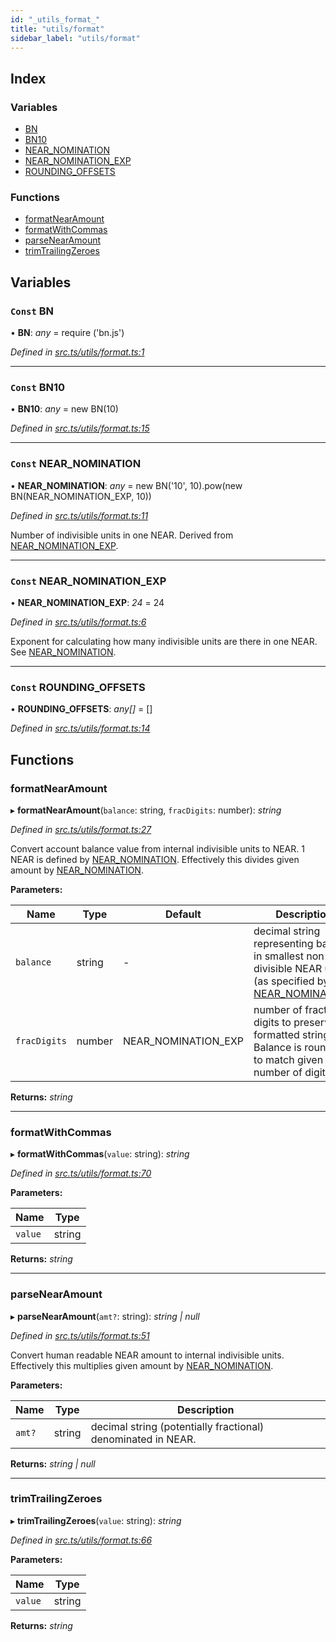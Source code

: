 ```yaml
---
id: "_utils_format_"
title: "utils/format"
sidebar_label: "utils/format"
---
```


## Index

### Variables

* [BN](_utils_format_.md#const-bn)
* [BN10](_utils_format_.md#const-bn10)
* [NEAR_NOMINATION](_utils_format_.md#const-near_nomination)
* [NEAR_NOMINATION_EXP](_utils_format_.md#const-near_nomination_exp)
* [ROUNDING_OFFSETS](_utils_format_.md#const-rounding_offsets)

### Functions

* [formatNearAmount](_utils_format_.md#formatnearamount)
* [formatWithCommas](_utils_format_.md#formatwithcommas)
* [parseNearAmount](_utils_format_.md#parsenearamount)
* [trimTrailingZeroes](_utils_format_.md#trimtrailingzeroes)

## Variables

### `Const` BN

• **BN**: *any* =  require ('bn.js')

*Defined in [src.ts/utils/format.ts:1](https://github.com/nearprotocol/nearlib/blob/476d416/src.ts/utils/format.ts#L1)*

___

### `Const` BN10

• **BN10**: *any* =  new BN(10)

*Defined in [src.ts/utils/format.ts:15](https://github.com/nearprotocol/nearlib/blob/476d416/src.ts/utils/format.ts#L15)*

___

### `Const` NEAR_NOMINATION

• **NEAR_NOMINATION**: *any* =  new BN('10', 10).pow(new BN(NEAR_NOMINATION_EXP, 10))

*Defined in [src.ts/utils/format.ts:11](https://github.com/nearprotocol/nearlib/blob/476d416/src.ts/utils/format.ts#L11)*

Number of indivisible units in one NEAR. Derived from [NEAR_NOMINATION_EXP](_utils_format_.md#const-near_nomination_exp).

___

### `Const` NEAR_NOMINATION_EXP

• **NEAR_NOMINATION_EXP**: *24* = 24

*Defined in [src.ts/utils/format.ts:6](https://github.com/nearprotocol/nearlib/blob/476d416/src.ts/utils/format.ts#L6)*

Exponent for calculating how many indivisible units are there in one NEAR. See [NEAR_NOMINATION](_utils_format_.md#const-near_nomination).

___

### `Const` ROUNDING_OFFSETS

• **ROUNDING_OFFSETS**: *any[]* =  []

*Defined in [src.ts/utils/format.ts:14](https://github.com/nearprotocol/nearlib/blob/476d416/src.ts/utils/format.ts#L14)*

## Functions

###  formatNearAmount

▸ **formatNearAmount**(`balance`: string, `fracDigits`: number): *string*

*Defined in [src.ts/utils/format.ts:27](https://github.com/nearprotocol/nearlib/blob/476d416/src.ts/utils/format.ts#L27)*

Convert account balance value from internal indivisible units to NEAR. 1 NEAR is defined by [NEAR_NOMINATION](_utils_format_.md#const-near_nomination).
Effectively this divides given amount by [NEAR_NOMINATION](_utils_format_.md#const-near_nomination).

**Parameters:**

Name | Type | Default | Description |
------ | ------ | ------ | ------ |
`balance` | string | - | decimal string representing balance in smallest non-divisible NEAR units (as specified by [NEAR_NOMINATION](_utils_format_.md#const-near_nomination)) |
`fracDigits` | number |  NEAR_NOMINATION_EXP | number of fractional digits to preserve in formatted string. Balance is rounded to match given number of digits.  |

**Returns:** *string*

___

###  formatWithCommas

▸ **formatWithCommas**(`value`: string): *string*

*Defined in [src.ts/utils/format.ts:70](https://github.com/nearprotocol/nearlib/blob/476d416/src.ts/utils/format.ts#L70)*

**Parameters:**

Name | Type |
------ | ------ |
`value` | string |

**Returns:** *string*

___

###  parseNearAmount

▸ **parseNearAmount**(`amt?`: string): *string | null*

*Defined in [src.ts/utils/format.ts:51](https://github.com/nearprotocol/nearlib/blob/476d416/src.ts/utils/format.ts#L51)*

Convert human readable NEAR amount to internal indivisible units.
Effectively this multiplies given amount by [NEAR_NOMINATION](_utils_format_.md#const-near_nomination).

**Parameters:**

Name | Type | Description |
------ | ------ | ------ |
`amt?` | string | decimal string (potentially fractional) denominated in NEAR.  |

**Returns:** *string | null*

___

###  trimTrailingZeroes

▸ **trimTrailingZeroes**(`value`: string): *string*

*Defined in [src.ts/utils/format.ts:66](https://github.com/nearprotocol/nearlib/blob/476d416/src.ts/utils/format.ts#L66)*

**Parameters:**

Name | Type |
------ | ------ |
`value` | string |

**Returns:** *string*
